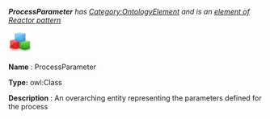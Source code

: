___ProcessParameter__ 
 has
 [Category:OntologyElement](../../Category/OntologyElement "Category:OntologyElement") 
 and is an
 [element of](../../Property/ElementOf "Property:ElementOf") 
[Reactor pattern](../../Submissions/Reactor_pattern "Submissions:Reactor pattern")_




  





[![Class](../public/images/thumb/2/27/Class.gif/45px-Class.gif)](../../Image/Class.gif "Class")


__Name__ 
 : ProcessParameter
 



__Type:__ 
 owl:Class
 



__Description__ 
 : An overarching entity representing the parameters defined for the process